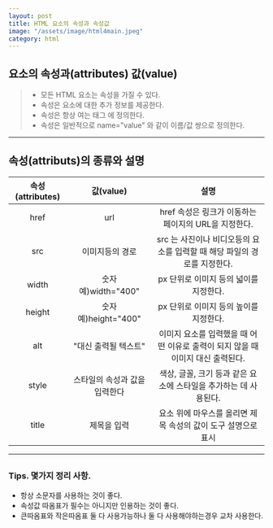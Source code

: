 ```yaml
---
layout: post
title: HTML 요소의 속성과 속성값
image: "/assets/image/html4main.jpeg"
category: html
---
```


<h2 class="posth2"> 요소의 속성과(attributes) 값(value) </h2>

> - 모든 HTML 요소는 속성을 가질 수 있다.
> - 속성은 요소에 대한 추가 정보를 제공한다.
> - 속성은 항상 여는 태그 에 정의한다.
> - 속성은 일반적으로 name="value" 와 같이 이름/값 쌍으로 정의한다.

<hr>

<h2 class="posth2"> 속성(attributs)의 종류와 설명 </h2>

| 속성(attributes) |           값(value)           |                                      설명                                       |
| :--------------: | :---------------------------: | :-----------------------------------------------------------------------------: |
|       href       |              url              |              href 속성은 링크가 이동하는 페이지의 URL을 지정한다.               |
|       src        |        이미지등의 경로        |    src 는 사진이나 비디오등의 요소를 입력할 때 해당 파일의 경로를 지정한다.     |
|      width       |      숫자 예)width="400"      |                     px 단위로 이미지 등의 넓이를 지정한다.                      |
|      height      |     숫자 예)height="400"      |                     px 단위로 이미지 등의 높이를 지정한다.                      |
|       alt        |     "대신 출력될 텍스트"      | 이미지 요소를 입력했을 때 어떤 이유로 출력이 되지 않을 때 이미지 대신 출력된다. |
|      style       | 스타일의 속성과 값을 입력한다 |        색상, 글꼴, 크기 등과 같은 요소에 스타일을 추가하는 데 사용된다.         |
|      title       |          제목을 입력          |          요소 위에 마우스를 올리면 제목 속성의 값이 도구 설명으로 표시          |

<hr>

<h2 class="posth2"></h2>

<h3 class="post__h3__style">
<span class="post__htag__numbering">Tips.</span> 몇가지 정리 사항.
</h3>

- 항상 소문자를 사용하는 것이 좋다.
- 속성값 따옴표가 필수는 아니지만 인용하는 것이 좋다.
- 큰따옴표와 작은따옴표 둘 다 사용가능하나 둘 다 사용해야하는경우 교차 사용한다.

<!-- <p class="pafterhr">
</p> -->
